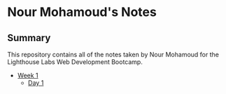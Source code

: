 # Nour Mohamoud's Notes

## Summary 
This repository contains all of the notes taken by Nour Mohamoud for the Lighthouse Labs Web Development Bootcamp.

* [Week 1](/Week_1)
  * [Day 1](/Week_1/Day_1)
  